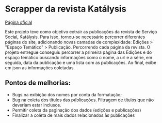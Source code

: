 # Scrapper da revista Katálysis

[Página oficial](https://periodicos.ufsc.br/index.php/katalysis/issue/archive)
                               
Este projeto teve como objetivo extrair as publicações da revista de Serviço Social, Katálysis. Para isso, tornou-se necessário percorrer diferentes páginas do site, adicionando
novas camadas de complexidade: Edições > "Espaço Temático" > Publicação. Percorrendo cada página da revista.
O projeto entregue conseguiu percorrer a primeira página das Edições e do espaço temático buscando informações como o nome, a url e a série, em seguida, data da publicação e uma
lista com as publicações. Ao final, exibe em json as informações coletadas.

## Pontos de melhorias:
  
- Bugs na exibição dos nomes por conta da formatação;
- Bug na coleta dos títulos das públicações. Filtragem de títulos que não deveriam estar inclusos.    
- Permitir coleta da paginação dos dados (edições e publicações)
- Finalizar a coleta de mais dados relacionados às publicações
